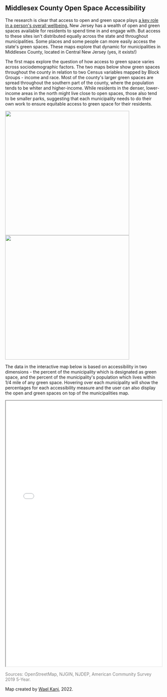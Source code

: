## Middlesex County Open Space Accessibility

The research is clear that access to open and green space plays <a href="https://cnr.ncsu.edu/news/2022/04/parks-green-spaces-improve-health"> a key role in a person's overall wellbeing.</a> New Jersey has a wealth of open and green spaces available for residents to spend time in and engage with. But access to these sites isn't distributed equally across the state and throughout municipalities. Some places and some people can more easily access the state's green spaces. These maps explore that dynamic for municipalities in Middlesex County, located in Central New Jersey (yes, it exists!)

The first maps explore the question of how access to green space varies across sociodemographic factors. The two maps below show green spaces throughout the county in relation to two Census variables mapped by Block Groups - income and race. Most of the county's larger green spaces are spread throughout the southern part of the county, where the population tends to be whiter and higher-income. While residents in the denser, lower-income areas in the north might live close to open spaces, those also tend to be smaller parks, suggesting that each municipality needs to do their own work to ensure equitable access to green space for their residents. 



<div class="container"> 
    <img src="middlesex_minority.png" width = "400" >
    <img src="middlesex_low_income.png" width = "400" > 
</div> 



The data in the interactive map below is based on accessibility in two dimensions - the percent of the municipality which is designated as green space, and the percent of the municipality's population which lives within 1/4 mile of any green space. Hovering over each municipality will show the percentages for each accessibility measure and the user can also display the open and green spaces on top of the municipalities map. 



<iframe src="middlesex_openspace.html" height="855" width="100%"></iframe>




<p style="color:grey;">Sources: OpenStreetMap, NJGIN, NJDEP, American Community Survey 2019 5-Year.</p>

Map created by <a href="mailto:waelkanj@gmail.com">Wael Kanj</a>, 2022. 
